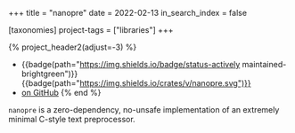 +++
title = "nanopre"
date = 2022-02-13
in_search_index = false

[taxonomies]
project-tags = ["libraries"]
+++

{% project_header2(adjust=-3) %}
- {{badge(path="https://img.shields.io/badge/status-actively maintained-brightgreen")}} {{badge(path="https://img.shields.io/crates/v/nanopre.svg")}}
- [on GitHub](https://github.com/AlphaModder/nanopre)
{% end %}

`nanopre` is a zero-dependency, no-unsafe implementation of an extremely minimal C-style text preprocessor. 